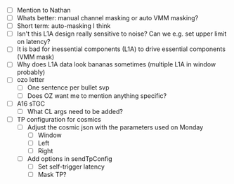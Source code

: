 - [ ]  Mention to Nathan
  - [ ]  Whats better: manual channel masking or auto VMM masking?
  - [ ]  Short term: auto-masking I think
  - [ ]  Isn't this L1A design really sensitive to noise? Can we e.g. set upper limit on latency?
  - [ ]  It is bad for inessential components (L1A) to drive essential components (VMM mask)
  - [ ]  Why does L1A data look bananas sometimes (multiple L1A in window probably)
- [ ] ozo letter
  - [ ] One sentence per bullet svp
  - [ ] Does OZ want me to mention anything specific?
- [ ] A16 sTGC
  - [ ] What CL args need to be added?
- [ ] TP configuration for cosmics
  - [ ] Adjust the cosmic json with the parameters used on Monday
    - [ ] Window
    - [ ] Left
    - [ ] Right
  - [ ] Add options in sendTpConfig
    - [ ] Set self-trigger latency
    - [ ] Mask TP?
